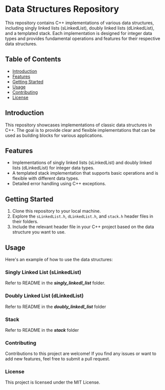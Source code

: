 # Data Structures Repository

This repository contains C++ implementations of various data structures, including singly linked lists (sLinkedList), doubly linked lists (dLinkedList), and a templated stack. Each implementation is designed for integer data types and provides fundamental operations and features for their respective data structures.

## Table of Contents

- [Introduction](#introduction)
- [Features](#features)
- [Getting Started](#getting-started)
- [Usage](#usage)
- [Contributing](#contributing)
- [License](#license)

## Introduction

This repository showcases implementations of classic data structures in C++. The goal is to provide clear and flexible implementations that can be used as building blocks for various applications.

## Features

- Implementations of singly linked lists (sLinkedList) and doubly linked lists (dLinkedList) for integer data types.
- A templated stack implementation that supports basic operations and is flexible with different data types.
- Detailed error handling using C++ exceptions.

## Getting Started

1. Clone this repository to your local machine.
2. Explore the `sLinkedList.h`, `dLinkedList.h`, and `stack.h` header files in their folders.
3. Include the relevant header file in your C++ project based on the data structure you want to use.

## Usage

Here's an example of how to use the data structures:

### Singly Linked List (sLinkedList)

Refer to README in the ***singly_linkedl_list*** folder.


### Doubly Linked List (dLinkedList)

Refer to README in the ***doubly_linkedl_list*** folder

### Stack
Refer to README in the ***stack*** folder



### Contributing
Contributions to this project are welcome! If you find any issues or want to add new features, feel free to submit a pull request.

### License
This project is licensed under the MIT License.